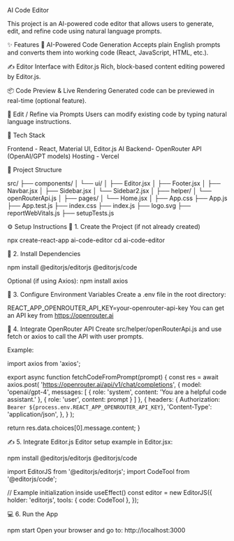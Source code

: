 AI Code Editor

This project is an AI-powered code editor that allows users to generate, edit, and refine code using natural language prompts. 

✨ Features
🧠 AI-Powered Code Generation
Accepts plain English prompts and converts them into working code (React, JavaScript, HTML, etc.).

✍️ Editor Interface with Editor.js
Rich, block-based content editing powered by Editor.js.

📦 Code Preview & Live Rendering
Generated code can be previewed in real-time (optional feature).

🔄 Edit / Refine via Prompts
Users can modify existing code by typing natural language instructions.

🧰 Tech Stack

Frontend -	React, Material UI, Editor.js
AI Backend- OpenRouter API (OpenAI/GPT models)
Hosting -	Vercel 

📁 Project Structure

src/
├── components/
│   └── ui/
│       ├── Editor.jsx
│       ├── Footer.jsx
│       ├── Navbar.jsx
│       ├── Sidebar.jsx
│       └── Sidebar2.jsx
│
├── helper/
│   └── openRouterApi.js
│
├── pages/
│   └── Home.jsx
│
├── App.css
├── App.js
├── App.test.js
├── index.css
├── index.js
├── logo.svg
├── reportWebVitals.js
├── setupTests.js

⚙️ Setup Instructions
📁 1. Create the Project (if not already created)

npx create-react-app ai-code-editor
cd ai-code-editor

🧱 2. Install Dependencies

npm install @editorjs/editorjs @editorjs/code

Optional (if using Axios):
npm install axios

🔐 3. Configure Environment Variables
Create a .env file in the root directory:

REACT_APP_OPENROUTER_API_KEY=your-openrouter-api-key
You can get an API key from https://openrouter.ai

🧠 4. Integrate OpenRouter API
Create src/helper/openRouterApi.js and use fetch or axios to call the API with user prompts.

Example:

import axios from 'axios';

export async function fetchCodeFromPrompt(prompt) {
  const res = await axios.post(
    'https://openrouter.ai/api/v1/chat/completions',
    {
      model: 'openai/gpt-4',
      messages: [
        { role: 'system', content: 'You are a helpful code assistant.' },
        { role: 'user', content: prompt }
      ]
    },
    {
      headers: {
        Authorization: `Bearer ${process.env.REACT_APP_OPENROUTER_API_KEY}`,
        'Content-Type': 'application/json',
      },
    }
  );

  return res.data.choices[0].message.content;
}

✍️ 5. Integrate Editor.js
Editor setup example in Editor.jsx:

npm install @editorjs/editorjs @editorjs/code

import EditorJS from '@editorjs/editorjs';
import CodeTool from '@editorjs/code';

// Example initialization inside useEffect()
const editor = new EditorJS({
  holder: 'editorjs',
  tools: { code: CodeTool },
});

💻 6. Run the App

npm start
Open your browser and go to: http://localhost:3000
